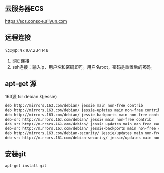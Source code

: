 ## 云服务器ECS

https://ecs.console.aliyun.com

## 远程连接

公网ip: 47.107.234.148

1. 网页连接
2. ssh连接：输入ip，用户名和密码即可。用户名root，密码是重置后的密码。

## apt-get 源

163源 for debian 8(jessie)

```bash
deb http://mirrors.163.com/debian/ jessie main non-free contrib
deb http://mirrors.163.com/debian/ jessie-updates main non-free contrib
deb http://mirrors.163.com/debian/ jessie-backports main non-free contrib
deb-src http://mirrors.163.com/debian/ jessie main non-free contrib
deb-src http://mirrors.163.com/debian/ jessie-updates main non-free contrib
deb-src http://mirrors.163.com/debian/ jessie-backports main non-free contrib
deb http://mirrors.163.com/debian-security/ jessie/updates main non-free contrib
deb-src http://mirrors.163.com/debian-security/ jessie/updates main non-free contrib
```

## 安装git

```bash
apt-get install git
```


